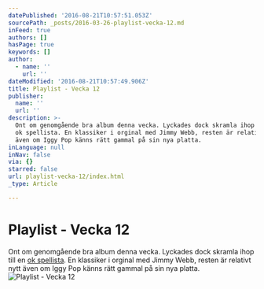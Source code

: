 ```yaml
---
datePublished: '2016-08-21T10:57:51.053Z'
sourcePath: _posts/2016-03-26-playlist-vecka-12.md
inFeed: true
authors: []
hasPage: true
keywords: []
author:
  - name: ''
    url: ''
dateModified: '2016-08-21T10:57:49.906Z'
title: Playlist - Vecka 12
publisher:
  name: ''
  url: ''
description: >-
  Ont om genomgående bra album denna vecka. Lyckades dock skramla ihop till en
  ok spellista. En klassiker i orginal med Jimmy Webb, resten är relativt nytt
  även om Iggy Pop känns rätt gammal på sin nya platta.
inLanguage: null
inNav: false
via: {}
starred: false
url: playlist-vecka-12/index.html
_type: Article

---
```

# Playlist - Vecka 12

Ont om genomgående bra album denna vecka. Lyckades dock skramla ihop till en [ok spellista][0]. En klassiker i orginal med Jimmy Webb, resten är relativt nytt även om Iggy Pop känns rätt gammal på sin nya platta.
![Playlist - Vecka 12](https://the-grid-user-content.s3-us-west-2.amazonaws.com/174fdf16-0191-465a-a810-371be4476e04.png)

[0]: https://open.spotify.com/user/spiroue/playlist/3j9aQ3zRaTSLVtDbmMP5ik